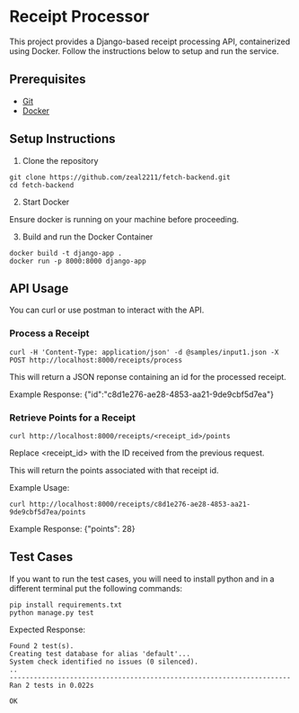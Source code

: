 # Receipt Processor
This project provides a Django-based receipt processing API, containerized using Docker. Follow the instructions below to setup and run the service.

## Prerequisites

- [Git](https://git-scm.com/downloads)
- [Docker](https://www.docker.com/products/docker-desktop/)

## Setup Instructions

1. Clone the repository
```
git clone https://github.com/zeal2211/fetch-backend.git
cd fetch-backend
```

2. Start Docker

Ensure docker is running on your machine before proceeding.

3. Build and run the Docker Container
```
docker build -t django-app .
docker run -p 8000:8000 django-app
```

 ## API Usage

 You can curl or use postman to interact with the API.

 ### Process a Receipt

`curl -H 'Content-Type: application/json' -d @samples/input1.json -X POST http://localhost:8000/receipts/process`

This will return a JSON reponse containing an id for the processed receipt. 

Example Response: {"id":"c8d1e276-ae28-4853-aa21-9de9cbf5d7ea"}

### Retrieve Points for a Receipt

`curl http://localhost:8000/receipts/<receipt_id>/points`

Replace <receipt_id> with the ID received from the previous request.

This will return the points associated with that receipt id.

Example Usage:

`curl http://localhost:8000/receipts/c8d1e276-ae28-4853-aa21-9de9cbf5d7ea/points`

Example Response:
{"points": 28}

## Test Cases

If you want to run the test cases, you will need to install python and in a different terminal put the following commands:

```
pip install requirements.txt
python manage.py test
```

Expected Response:

```
Found 2 test(s).
Creating test database for alias 'default'...
System check identified no issues (0 silenced).
..
----------------------------------------------------------------------
Ran 2 tests in 0.022s

OK
```



